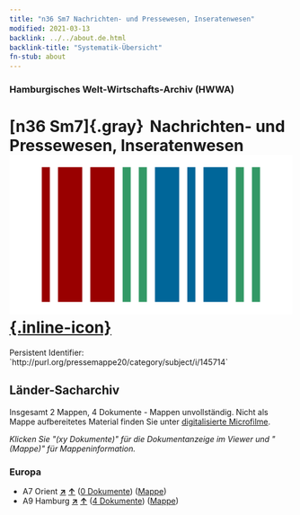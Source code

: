 ```yaml
---
title: "n36 Sm7 Nachrichten- und Pressewesen, Inseratenwesen"
modified: 2021-03-13
backlink: ../../about.de.html
backlink-title: "Systematik-Übersicht"
fn-stub: about
---
```


### Hamburgisches Welt-Wirtschafts-Archiv (HWWA)

# [n36 Sm7]{.gray}&#8201; Nachrichten- und Pressewesen, Inseratenwesen &#160; [![Wikidata](/images/Wikidata-logo.svg "Wikidata"){.inline-icon}](http://www.wikidata.org/entity/Q104711285)

<div class="hint">Persistent Identifier: `http://purl.org/pressemappe20/category/subject/i/145714`</div>







## Länder-Sacharchiv




Insgesamt 2 Mappen, 4 Dokumente - Mappen unvollständig.
Nicht als Mappe aufbereitetes Material finden Sie unter [digitalisierte Microfilme](/film/h1_sh.de.html).

_Klicken Sie "(xy Dokumente)" für die Dokumentanzeige im Viewer und "(Mappe)" für Mappeninformation._




### Europa

- A7 Orient [**&nearr;**](../../../geo/i/140902/about.de.html "Orient (alle Mappen)") [**&uarr;**](../../../geo/about.de.html#A7 "Ländersystematik") (<a href="https://pm20.zbw.eu/iiifview/folder/sh/140902,145714" title="über: Orient : Nachrichten- und Pressewesen, Inseratenwesen" target="_blank">0 Dokumente</a>) ([Mappe](../../../../folder/sh/1409xx/140902/1457xx/145714/about.de.html))
- A9 Hamburg [**&nearr;**](../../../geo/i/140905/about.de.html "Hamburg (alle Mappen)") [**&uarr;**](../../../geo/about.de.html#A9 "Ländersystematik") (<a href="https://pm20.zbw.eu/iiifview/folder/sh/140905,145714" title="über: Hamburg : Nachrichten- und Pressewesen, Inseratenwesen" target="_blank">4 Dokumente</a>) ([Mappe](../../../../folder/sh/1409xx/140905/1457xx/145714/about.de.html))








